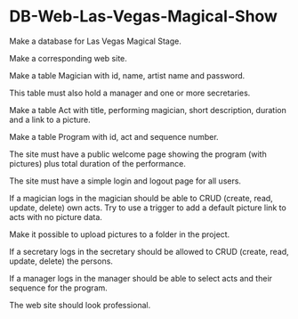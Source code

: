 # DB-Web-Las-Vegas-Magical-Show

Make a database for Las Vegas Magical Stage.

Make a corresponding web site.

Make a table Magician with id, name, artist name and password.

This table must also hold a manager and one or more secretaries.

Make a table Act with title, performing magician, short description, duration and a link to a picture.

Make a table Program with id, act and sequence number.

The site must have a public welcome page showing the program (with pictures) plus total duration of the performance.

The site must have a simple login and logout page for all users.

If a magician logs in the magician should be able to CRUD (create, read, update, delete) own acts. Try to use a trigger to add a default picture link to acts with no picture data.

Make it possible to upload pictures to a folder in the project.

If a secretary logs in the secretary should be allowed to CRUD (create, read, update, delete) the persons.

If a manager logs in the manager should be able to select acts and their sequence for the program.

The web site should look professional.
